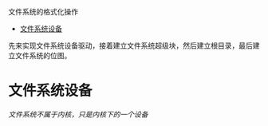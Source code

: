 <!-- toc -->
文件系统的格式化操作
- [文件系统设备](#文件系统设备)

<!-- tocstop -->

先来实现文件系统设备驱动，接着建立文件系统超级块，然后建立根目录，最后建立文件系统的位图。  
# 文件系统设备
_文件系统不属于内核，只是内核下的一个设备_  
